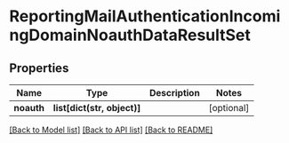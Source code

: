 # ReportingMailAuthenticationIncomingDomainNoauthDataResultSet

## Properties
Name | Type | Description | Notes
------------ | ------------- | ------------- | -------------
**noauth** | **list[dict(str, object)]** |  | [optional] 

[[Back to Model list]](../README.md#documentation-for-models) [[Back to API list]](../README.md#documentation-for-api-endpoints) [[Back to README]](../README.md)

